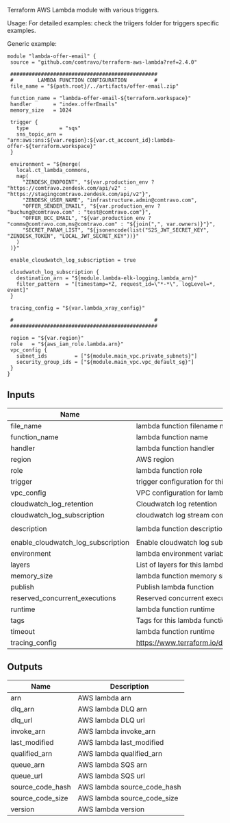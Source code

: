 Terraform AWS Lambda module with various triggers.

Usage:
For detailed examples: check the triigers folder for triggers specific examples.

Generic example:
```hcl
module "lambda-offer-email" {
 source = "github.com/comtravo/terraform-aws-lambda?ref=2.4.0"

 ################################################
 #        LAMBDA FUNCTION CONFIGURATION         #
 file_name = "${path.root}/../artifacts/offer-email.zip"

 function_name = "lambda-offer-email-${terraform.workspace}"
 handler       = "index.offerEmails"
 memory_size   = 1024

 trigger {
   type          = "sqs"
   sns_topic_arn = "arn:aws:sns:${var.region}:${var.ct_account_id}:lambda-offer-${terraform.workspace}"
 }

 environment = "${merge(
   local.ct_lambda_commons,
   map(
     "ZENDESK_ENDPOINT", "${var.production_env ? "https://comtravo.zendesk.com/api/v2" : "https://stagingcomtravo.zendesk.com/api/v2"}",
     "ZENDESK_USER_NAME", "infrastructure.admin@comtravo.com",
     "OFFER_SENDER_EMAIL", "${var.production_env ? "buchung@comtravo.com" : "test@comtravo.com"}",
     "OFFER_BCC_EMAIL", "${var.production_env ? "comms@comtravo.com,ms@comtravo.com" : "${join(",", var.owners)}"}",
     "SECRET_PARAM_LIST", "${jsonencode(list("S2S_JWT_SECRET_KEY", "ZENDESK_TOKEN", "LOCAL_JWT_SECRET_KEY"))}"
   )
 )}"

 enable_cloudwatch_log_subscription = true

 cloudwatch_log_subscription {
   destination_arn = "${module.lambda-elk-logging.lambda_arn}"
   filter_pattern  = "[timestamp=*Z, request_id=\"*-*\", logLevel=*, event]"
 }

 tracing_config = "${var.lambda_xray_config}"

 #                                              #
 ################################################

 region = "${var.region}"
 role   = "${aws_iam_role.lambda.arn}"
 vpc_config {
   subnet_ids         = ["${module.main_vpc.private_subnets}"]
   security_group_ids = ["${module.main_vpc.vpc_default_sg}"]
 }
}
```

## Inputs

| Name | Description | Type | Default | Required |
|------|-------------|:----:|:-----:|:-----:|
| file\_name | lambda function filename name | string | n/a | yes |
| function\_name | lambda function name | string | n/a | yes |
| handler | lambda function handler | string | n/a | yes |
| region | AWS region | string | n/a | yes |
| role | lambda function role | string | n/a | yes |
| trigger | trigger configuration for this lambda function | map | n/a | yes |
| vpc\_config | VPC configuration for lambda | map | n/a | yes |
| cloudwatch\_log\_retention | Cloudwatch log retention | string | `"90"` | no |
| cloudwatch\_log\_subscription | cloudwatch log stream configuration | map | `<map>` | no |
| description | lambda function description | string | `"Managed by Terraform"` | no |
| enable\_cloudwatch\_log\_subscription | Enable cloudwatch log subscription | string | `"false"` | no |
| environment | lambda environment variables | map | `<map>` | no |
| layers | List of layers for this lambda function | list | `<list>` | no |
| memory\_size | lambda function memory size | string | `"128"` | no |
| publish | Publish lambda function | string | `"false"` | no |
| reserved\_concurrent\_executions | Reserved concurrent executions  for this lambda function | string | `"-1"` | no |
| runtime | lambda function runtime | string | `"nodejs12.x"` | no |
| tags | Tags for this lambda function | map | `<map>` | no |
| timeout | lambda function runtime | string | `"300"` | no |
| tracing\_config | https://www.terraform.io/docs/providers/aws/r/lambda\_function.html | map | `<map>` | no |

## Outputs

| Name | Description |
|------|-------------|
| arn | AWS lambda arn |
| dlq\_arn | AWS lambda DLQ arn |
| dlq\_url | AWS lambda DLQ url |
| invoke\_arn | AWS lambda invoke\_arn |
| last\_modified | AWS lambda last\_modified |
| qualified\_arn | AWS lambda qualified\_arn |
| queue\_arn | AWS lambda SQS arn |
| queue\_url | AWS lambda SQS url |
| source\_code\_hash | AWS lambda source\_code\_hash |
| source\_code\_size | AWS lambda source\_code\_size |
| version | AWS lambda version |

